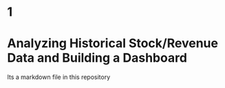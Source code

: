 # 1
# Analyzing Historical Stock/Revenue Data and Building a Dashboard
Its a markdown file in this repository
